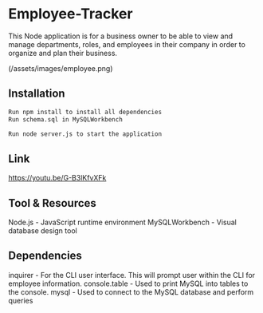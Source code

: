 # Employee-Tracker
This Node application is for a business owner to be able to view and manage departments, roles, and employees in their company in order to organize and plan their business.


(/assets/images/employee.png)

## Installation


 ```bash
Run npm install to install all dependencies
Run schema.sql in MySQLWorkbench

Run node server.js to start the application
 ```

## Link 

https://youtu.be/G-B3lKfvXFk



## Tool & Resources
Node.js - JavaScript runtime environment
MySQLWorkbench - Visual database design tool

## Dependencies
inquirer - For the CLI user interface. This will prompt user within the CLI for employee information.
console.table - Used to print MySQL into tables to the console.
mysql - Used to connect to the MySQL database and perform queries


